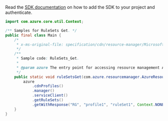 Read the [SDK documentation](https://github.com/Azure/azure-sdk-for-java/blob/azure-resourcemanager_2.14.0/sdk/resourcemanager/azure-resourcemanager/README.md) on how to add the SDK to your project and authenticate.

```java
import com.azure.core.util.Context;

/** Samples for RuleSets Get. */
public final class Main {
    /*
     * x-ms-original-file: specification/cdn/resource-manager/Microsoft.Cdn/stable/2021-06-01/examples/RuleSets_Get.json
     */
    /**
     * Sample code: RuleSets_Get.
     *
     * @param azure The entry point for accessing resource management APIs in Azure.
     */
    public static void ruleSetsGet(com.azure.resourcemanager.AzureResourceManager azure) {
        azure
            .cdnProfiles()
            .manager()
            .serviceClient()
            .getRuleSets()
            .getWithResponse("RG", "profile1", "ruleSet1", Context.NONE);
    }
}
```
